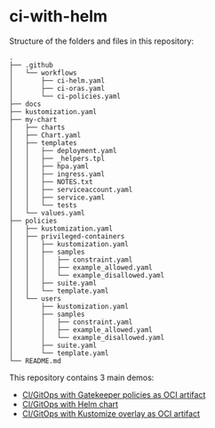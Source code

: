 # ci-with-helm

Structure of the folders and files in this repository:
```
.
├── .github
│   └── workflows
│       ├── ci-helm.yaml
│       ├── ci-oras.yaml
│       └── ci-policies.yaml
├── docs
├── kustomization.yaml
├── my-chart
│   ├── charts
│   ├── Chart.yaml
│   ├── templates
│   │   ├── deployment.yaml
│   │   ├── _helpers.tpl
│   │   ├── hpa.yaml
│   │   ├── ingress.yaml
│   │   ├── NOTES.txt
│   │   ├── serviceaccount.yaml
│   │   ├── service.yaml
│   │   └── tests
│   └── values.yaml
├── policies
│   ├── kustomization.yaml
│   ├── privileged-containers
│   │   ├── kustomization.yaml
│   │   ├── samples
│   │   │   ├── constraint.yaml
│   │   │   ├── example_allowed.yaml
│   │   │   └── example_disallowed.yaml
│   │   ├── suite.yaml
│   │   └── template.yaml
│   └── users
│       ├── kustomization.yaml
│       ├── samples
│       │   ├── constraint.yaml
│       │   ├── example_allowed.yaml
│       │   └── example_disallowed.yaml
│       ├── suite.yaml
│       └── template.yaml
└── README.md
```

This repository contains 3 main demos:
- [CI/GitOps with Gatekeeper policies as OCI artifact](docs/policies-demo.md)
- [CI/GitOps with Helm chart](docs/helm-demo.md)
- [CI/GitOps with Kustomize overlay as OCI artifact](docs/kustomize-demo.md)